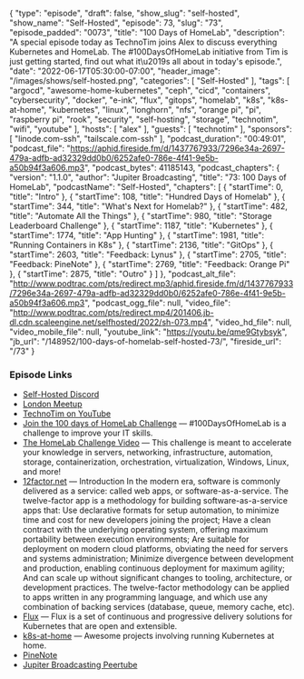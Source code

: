 {
  "type": "episode",
  "draft": false,
  "show_slug": "self-hosted",
  "show_name": "Self-Hosted",
  "episode": 73,
  "slug": "73",
  "episode_padded": "0073",
  "title": "100 Days of HomeLab",
  "description": "A special episode today as TechnoTim joins Alex to discuss everything Kubernetes and HomeLab. The #100DaysOfHomeLab initiative from Tim is just getting started, find out what it\u2019s all about in today's episode.",
  "date": "2022-06-17T05:30:00-07:00",
  "header_image": "/images/shows/self-hosted.png",
  "categories": [
    "Self-Hosted"
  ],
  "tags": [
    "argocd",
    "awesome-home-kubernetes",
    "ceph",
    "cicd",
    "containers",
    "cybersecurity",
    "docker",
    "e-ink",
    "flux",
    "gitops",
    "homelab",
    "k8s",
    "k8s-at-home",
    "kubernetes",
    "linux",
    "longhorn",
    "nfs",
    "orange pi",
    "pi",
    "raspberry pi",
    "rook",
    "security",
    "self-hosting",
    "storage",
    "technotim",
    "wifi",
    "youtube"
  ],
  "hosts": [
    "alex"
  ],
  "guests": [
    "technotim"
  ],
  "sponsors": [
    "linode.com-ssh",
    "tailscale.com-ssh"
  ],
  "podcast_duration": "00:49:01",
  "podcast_file": "https://aphid.fireside.fm/d/1437767933/7296e34a-2697-479a-adfb-ad32329dd0b0/6252afe0-786e-4f41-9e5b-a50b94f3a606.mp3",
  "podcast_bytes": 41185143,
  "podcast_chapters": {
    "version": "1.1.0",
    "author": "Jupiter Broadcasting",
    "title": "73: 100 Days of HomeLab",
    "podcastName": "Self-Hosted",
    "chapters": [
      {
        "startTime": 0,
        "title": "Intro"
      },
      {
        "startTime": 108,
        "title": "Hundred Days of Homelab"
      },
      {
        "startTime": 344,
        "title": "What's Next for Homelab?"
      },
      {
        "startTime": 482,
        "title": "Automate All the Things"
      },
      {
        "startTime": 980,
        "title": "Storage Leaderboard Challenge"
      },
      {
        "startTime": 1187,
        "title": "Kubernetes"
      },
      {
        "startTime": 1774,
        "title": "App Hunting"
      },
      {
        "startTime": 1981,
        "title": "Running Containers in K8s"
      },
      {
        "startTime": 2136,
        "title": "GitOps"
      },
      {
        "startTime": 2603,
        "title": "Feedback: Lynus"
      },
      {
        "startTime": 2705,
        "title": "Feedback: PineNote"
      },
      {
        "startTime": 2769,
        "title": "Feedback: Orange Pi"
      },
      {
        "startTime": 2875,
        "title": "Outro"
      }
    ]
  },
  "podcast_alt_file": "http://www.podtrac.com/pts/redirect.mp3/aphid.fireside.fm/d/1437767933/7296e34a-2697-479a-adfb-ad32329dd0b0/6252afe0-786e-4f41-9e5b-a50b94f3a606.mp3",
  "podcast_ogg_file": null,
  "video_file": "http://www.podtrac.com/pts/redirect.mp4/201406.jb-dl.cdn.scaleengine.net/selfhosted/2022/sh-073.mp4",
  "video_hd_file": null,
  "video_mobile_file": null,
  "youtube_link": "https://youtu.be/qme9Gtybsyk",
  "jb_url": "/148952/100-days-of-homelab-self-hosted-73/",
  "fireside_url": "/73"
}


### Episode Links

  * [Self-Hosted Discord](https://selfhosted.show/discord "Self-Hosted Discord")
  * [London Meetup ](https://www.meetup.com/jupiterbroadcasting/events/286056077/ "London Meetup ")
  * [TechnoTim on YouTube](https://www.youtube.com/c/TechnoTimLive "TechnoTim on YouTube")
  * [Join the 100 days of HomeLab Challenge](https://100daysofhomelab.com/ "Join the 100 days of HomeLab Challenge") — #100DaysOfHomeLab is a challenge to improve your IT skills.
  * [The HomeLab Challenge Video](https://www.youtube.com/watch?v=bwDVW_ifkBU "The HomeLab Challenge Video") — This challenge is meant to accelerate your knowledge in servers, networking, infrastructure, automation, storage, containerization, orchestration, virtualization, Windows, Linux, and more!
  * [12factor.net](https://12factor.net/ "12factor.net") — Introduction In the modern era, software is commonly delivered as a service: called web apps, or software-as-a-service. The twelve-factor app is a methodology for building software-as-a-service apps that: Use declarative formats for setup automation, to minimize time and cost for new developers joining the project; Have a clean contract with the underlying operating system, offering maximum portability between execution environments; Are suitable for deployment on modern cloud platforms, obviating the need for servers and systems administration; Minimize divergence between development and production, enabling continuous deployment for maximum agility; And can scale up without significant changes to tooling, architecture, or development practices. The twelve-factor methodology can be applied to apps written in any programming language, and which use any combination of backing services (database, queue, memory cache, etc).
  * [Flux](https://fluxcd.io/ "Flux") — Flux is a set of continuous and progressive delivery solutions for Kubernetes that are open and extensible.
  * [k8s-at-home](https://github.com/k8s-at-home/awesome-home-kubernetes "k8s-at-home") — Awesome projects involving running Kubernetes at home.
  * [PineNote](https://www.pine64.org/pinenote/ "PineNote")
  * [Jupiter Broadcasting Peertube](http://jupiter.tube/ "Jupiter Broadcasting Peertube")


